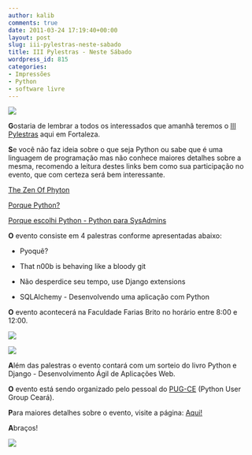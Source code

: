 ```yaml
---
author: kalib
comments: true
date: 2011-03-24 17:19:40+00:00
layout: post
slug: iii-pylestras-neste-sabado
title: III Pylestras - Neste Sábado
wordpress_id: 815
categories:
- Impressões
- Python
- software livre
---
```


![](http://pylestras.appspot.com/static/img/python-logo.gif)


**G**ostaria de lembrar a todos os interessados que amanhã teremos o [III Pylestras](http://pylestras.appspot.com/) aqui em Fortaleza.

**S**e você não faz ideia sobre o que seja Python ou sabe que é uma linguagem de programação mas não conhece maiores detalhes sobre a mesma, recomendo a leitura destes links bem como sua participação no evento, que com certeza será bem interessante.

[The Zen Of Phyton](http://marcelocavalcante.net/portal/2008/11/24/the-zen-of-python/)

[Porque Python?](http://marcelocavalcante.net/portal/2008/11/20/porque-python/)

[Porque escolhi Python - Python para SysAdmins](http://marcelocavalcante.net/portal/2009/11/21/porque-escolhi-python-python-para-sysadmins/)

**O** evento consiste em 4 palestras conforme apresentadas abaixo:

* Pyoquê?

* That n00b is behaving like a bloody git

* Não desperdice seu tempo, use Django extensions

* SQLAlchemy - Desenvolvendo uma aplicação com Python

**O** evento acontecerá na Faculdade Farias Brito no horário entre 8:00 e 12:00.


[![](http://pylestras.appspot.com/static/img/pythonedjango.gif)](http://www.pythonedjango.com.br/)


![](http://pylestras.appspot.com/static/img/logo_pugce.png)

**A**lém das palestras o evento contará com um sorteio do livro Python e Django - Desenvolvimento Ágil de Aplicações Web.

**O** evento está sendo organizado pelo pessoal do [PUG-CE](http://pug-ce.python.org.br/sobre/) (Python User Group Ceará).

**P**ara maiores detalhes sobre o evento, visite a página: [Aqui!](http://pylestras.appspot.com/)

**A**braços!


![](http://www.marcelocavalcante.net/portal/imgs/userbar.gif)

